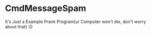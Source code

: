 # CmdMessageSpam
It's Just a Example Prank Program(ur Computer won't die, don't worry about that) :D
